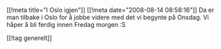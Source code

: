 [[!meta  title="I Oslo igjen"]]
[[!meta  date="2008-08-14 08:58:16"]]
Da er man tilbake i Oslo for å jobbe videre med det vi begynte på Onsdag. Vi håper å bli ferdig innen Fredag morgen :S

[[!tag  generelt]]